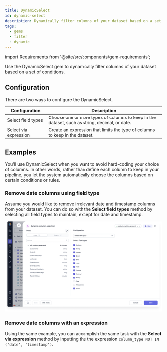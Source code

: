 ```yaml
---
title: DynamicSelect
id: dynamic-select
description: Dynamically filter columns of your dataset based on a set of conditions
tags:
  - gems
  - filter
  - dynamic
---
```


import Requirements from '@site/src/components/gem-requirements';

<Requirements
  python_package_name="ProphecySparkBasicsPython"
  python_package_version="0.2.27+"
  scala_package_name=""
  scala_package_version=""
  scala_lib="8.2.1"
  python_lib="1.9.16"
  uc_single="14.3+"
  uc_shared=""
  livy="3.0.1"
/>

Use the DynamicSelect gem to dynamically filter columns of your dataset based on a set of conditions.

## Configuration

There are two ways to configure the DynamicSelect.

| Configuration         | Description                                                                                   |
| --------------------- | --------------------------------------------------------------------------------------------- |
| Select field types    | Choose one or more types of columns to keep in the dataset, such as string, decimal, or date. |
| Select via expression | Create an expression that limits the type of columns to keep in the dataset.                  |

## Examples

You’ll use DynamicSelect when you want to avoid hard-coding your choice of columns. In other words, rather than define each column to keep in your pipeline, you let the system automatically choose the columns based on certain conditions or rules.

### Remove date columns using field type

Assume you would like to remove irrelevant date and timestamp columns from your dataset. You can do so with the **Select field types** method by selecting all field types to maintain, except for date and timestamp.

![Keep all columns except Date and Timestamp column using the visual interface](./img/remove-date-timestamp.png)

### Remove date columns with an expression

Using the same example, you can accomplish the same task with the **Select via expression** method by inputting the the expression `column_type NOT IN ('date', 'timestamp')`.

